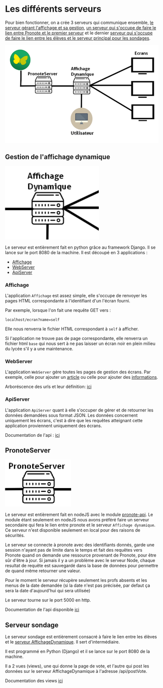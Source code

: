 # Les différents serveurs 
Pour bien fonctionner, on a crée 3 serveurs qui communique ensemble, [le serveur gérant l'affichage et sa gestion](#gestion-de-laffichage-dynamique), [un serveur qui s'occupe de faire le lien entre Pronote et le premier serveur](#pronoteserver) et le dernier [serveur qui s'occupe de faire le lien entre les élèves et le serveur principal pour les sondages](#serveur-sondage).

![Schema Serveurs](./images/schemaServers.png)

## Gestion de l'affichage dynamique
![Affichage Dynamique](./images/AffichageDynamique.png)

Le serveur est entièrement fait en python grâce au framework Django. Il se lance sur le port 8080 de la machine. Il est découpé en 3 applications : 
- [Affichage](#affichage) 
- [WebServer](#webserver)
- [ApiServer](#apiserver)

### Affichage 
L'application ``Affichage`` est assez simple, elle s'occupe de renvoyer les pages HTML correspondante à l'identifiant d'un l'écran fourni. 

Par exemple, lorsque l'on fait une requête GET vers :
```
localhost/ecran?name=self
```
Elle nous renverra le fichier HTML correspondant à ``self`` à afficher.

Si l'application ne trouve pas de page correspondante, elle renverra un fichier html ``base`` qui nous sert à ne pas laisser un écran noir en plein milieu du lycée s'il y a une maintenance.

### WebServer
L'application ``WebServer`` gére toutes les pages de gestion des écrans. Par exemple, celle pour ajouter un [article](user.md#les-articles) ou celle pour ajouter des [informations](user.md#les-informations).

Arboréscence des urls et leur définition: [ici](api/webServer.md)
### ApiServer
L'application ``ApiServer`` quant à elle s'occuper de gérer et de retourner les données demandées sous format JSON. Les données concernent uniquement les écrans, c'est à dire que les requêtes atteignant cette application proviennent uniquement des écrans.

Documentation de l'api : [ici](./api/apiServer.md)

## PronoteServer
![Pronote Server](./images/pronoteServer.png)

Le serveur est entièrement fait en nodeJS avec le module [pronote-api](https://github.com/dorian-eydoux/pronote-api). Le module étant seulement en nodeJS nous avons préféré faire un serveur secondaire qui fera le lien entre pronote et le serveur `Affichage dynamique`. Ce serveur n'est disponible seulement en local pour des raisons de sécurités.

Le serveur se connecte à pronote avec des identifiants donnés, garde une session n'ayant pas de limite dans le temps et fait des requêtes vers Pronote quand on demande une ressource provenant de Pronote, pour être sûr d'être à jour. Si jamais il y a un problème avec le serveur Node, chaque resultat de requête est sauvegardé dans la base de données pour permettre de quand même retourner une valeur.

Pour le moment le serveur récupère seulement les profs absents et les menus de la date demandée (si la date n'est pas précisée, par defaut ça sera la date d'aujourd'hui qui sera utilisée)

Le serveur tourne sur le port 5000 en http.

Documentation de l'api disponible [ici](./api/pronoteServer.md)

## Serveur sondage

Le serveur sondage est entièrement consacré à faire le lien entre les élèves et le [serveur AffichageDynamique](#gestion-de-laffichage-dynamique). Il sert d'intermédiaire.

Il est programmé en Python (Django) et il se lance sur le port 8080 de la machine.

Il a 2 vues (views), une qui donne la page de vote, et l'autre qui post les données sur le serveur AffichageDynamique à l'adresse /api/postVote.

Documentation des views [ici](./api/sondageServer.md)